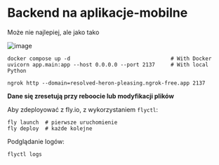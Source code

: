 # Backend na aplikacje-mobilne

Może nie najlepiej, ale jako tako

![image](https://github.com/mkaszkowiak-cs-put/aplikacje-mobilne-backend/assets/6163715/85196258-72a3-4bcb-8025-96f4a32cbded)

```
docker compose up -d                                # With Docker
uvicorn app.main:app --host 0.0.0.0 --port 2137     # With local Python

ngrok http --domain=resolved-heron-pleasing.ngrok-free.app 2137
```

**Dane się zresetują przy reboocie lub modyfikacji plików**

Aby zdeployować z fly.io, z wykorzystaniem `flyctl`:

```
fly launch  # pierwsze uruchomienie
fly deploy  # każde kolejne
```

Podglądanie logów:

```
flyctl logs
```
